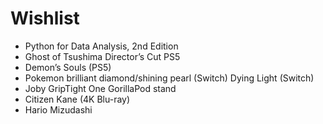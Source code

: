# Wishlist

- Python for Data Analysis, 2nd Edition
- Ghost of Tsushima Director’s Cut PS5
- Demon’s Souls (PS5)
- Pokemon brilliant diamond/shining pearl (Switch) Dying Light (Switch)
- Joby GripTight One GorillaPod stand
- Citizen Kane (4K Blu-ray)
- Hario Mizudashi
